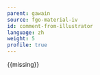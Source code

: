 ```yaml
---
parent: gawain
source: fgo-material-iv
id: comment-from-illustrator
language: zh
weight: 5
profile: true
---
```


{{missing}}
